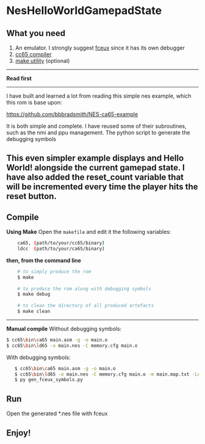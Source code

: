 NesHelloWorldGamepadState
===

What you need
---
1. An emulator. I strongly suggest [fceux](http://www.fceux.com/web/download.html) since it has its own debugger
2. [cc65 compiler](https://www.cc65.org/index.php#Download)
3. [make utility](https://www.gnu.org/software/make/) (optional)

********************************************************************************
**Read first**
********************************************************************************
I have built and learned a lot from reading this simple nes example, which this
rom is base upon:

https://github.com/bbbradsmith/NES-ca65-example

It is both simple and complete. I have reused some of their subroutines, such
as the nmi and ppu management. The python script to generate the debugging
symbols

This even simpler example displays and Hello World! alongside the current
gamepad state. I have also added the reset_count variable that will be
incremented every time the player hits the reset button.
--------------------------------------------------
Compile
---
**Using Make**
Open the `makefile` and edit it the following variables: 
```bash
    ca65, (path/to/your/cc65/binary)
    ldcc  (path/to/your/ca65/binary)
```
**then, from the command line**
```bash
    # to simply produce the rom
    $ make
    
    # to produce the rom along with debugging symbols
    $ make debug
    
    # to clean the directory of all produced artefacts 
    $ make clean
```
--------------------------------------------
 **Manual compile**
Without debugging symbols:
```bash
$ cc65\bin\ca65 main.asm -g -o main.o
$ cc65\bin\ld65 -o main.nes -C memory.cfg main.o
```
 With debugging symbols:
 ```bash
    $ cc65\bin\ca65 main.asm -g -o main.o
    $ cc65\bin\ld65 -o main.nes -C memory.cfg main.o -m main.map.txt -Ln main.labels.txt --dbgfile main.nes.dbg
    $ py gen_fceux_symbols.py
 ```
Run
---
Open the generated *.nes file with fceux

Enjoy!
---


